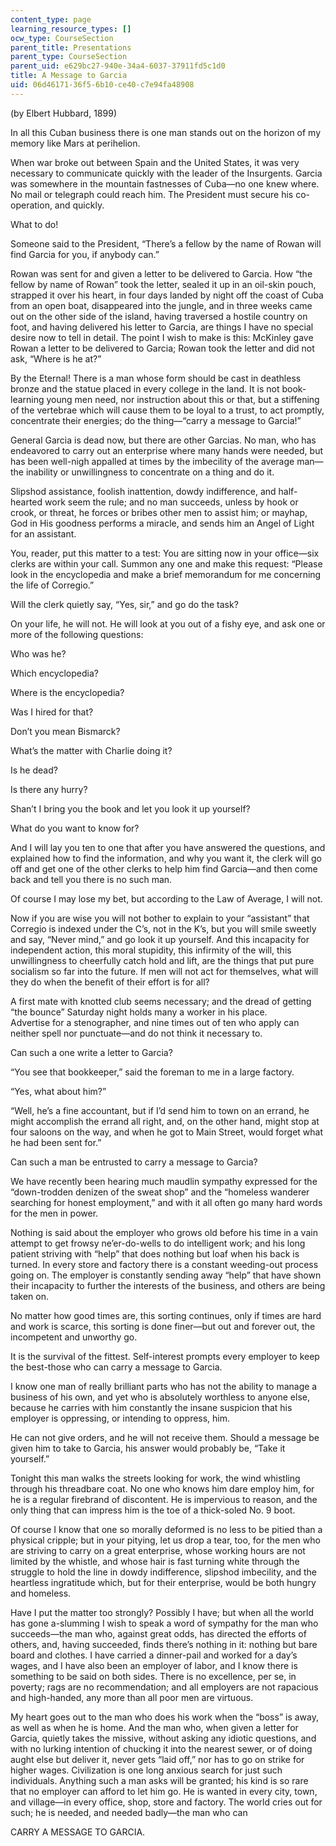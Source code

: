```yaml
---
content_type: page
learning_resource_types: []
ocw_type: CourseSection
parent_title: Presentations
parent_type: CourseSection
parent_uid: e629bc27-940e-34a4-6037-37911fd5c1d0
title: A Message to Garcia
uid: 06d46171-36f5-6b10-ce40-c7e94fa48908
---
```


(by Elbert Hubbard, 1899)

In all this Cuban business there is one man stands out on the horizon of my memory like Mars at perihelion.

When war broke out between Spain and the United States, it was very necessary to communicate quickly with the leader of the Insurgents. Garcia was somewhere in the mountain fastnesses of Cuba—no one knew where. No mail or telegraph could reach him. The President must secure his co-operation, and quickly.

What to do!

Someone said to the President, “There’s a fellow by the name of Rowan will find Garcia for you, if anybody can.”

Rowan was sent for and given a letter to be delivered to Garcia. How “the fellow by name of Rowan” took the letter, sealed it up in an oil-skin pouch, strapped it over his heart, in four days landed by night off the coast of Cuba from an open boat, disappeared into the jungle, and in three weeks came out on the other side of the island, having traversed a hostile country on foot, and having delivered his letter to Garcia, are things I have no special desire now to tell in detail. The point I wish to make is this: McKinley gave Rowan a letter to be delivered to Garcia; Rowan took the letter and did not ask, “Where is he at?”

By the Eternal! There is a man whose form should be cast in deathless bronze and the statue placed in every college in the land. It is not book-learning young men need, nor instruction about this or that, but a stiffening of the vertebrae which will cause them to be loyal to a trust, to act promptly, concentrate their energies; do the thing—“carry a message to Garcia!”

General Garcia is dead now, but there are other Garcias. No man, who has endeavored to carry out an enterprise where many hands were needed, but has been well-nigh appalled at times by the imbecility of the average man—the inability or unwillingness to concentrate on a thing and do it.

Slipshod assistance, foolish inattention, dowdy indifference, and half-hearted work seem the rule; and no man succeeds, unless by hook or crook, or threat, he forces or bribes other men to assist him; or mayhap, God in His goodness performs a miracle, and sends him an Angel of Light for an assistant.

You, reader, put this matter to a test: You are sitting now in your office—six clerks are within your call. Summon any one and make this request: “Please look in the encyclopedia and make a brief memorandum for me concerning the life of Corregio.”

Will the clerk quietly say, “Yes, sir,” and go do the task?

On your life, he will not. He will look at you out of a fishy eye, and ask one or more of the following questions:

Who was he?

Which encyclopedia?

Where is the encyclopedia?

Was I hired for that?

Don’t you mean Bismarck?

What’s the matter with Charlie doing it?

Is he dead?

Is there any hurry?

Shan’t I bring you the book and let you look it up yourself?

What do you want to know for?

And I will lay you ten to one that after you have answered the questions, and explained how to find the information, and why you want it, the clerk will go off and get one of the other clerks to help him find Garcia—and then come back and tell you there is no such man.

Of course I may lose my bet, but according to the Law of Average, I will not.

Now if you are wise you will not bother to explain to your “assistant” that Corregio is indexed under the C’s, not in the K’s, but you will smile sweetly and say, “Never mind,” and go look it up yourself. And this incapacity for independent action, this moral stupidity, this infirmity of the will, this unwillingness to cheerfully catch hold and lift, are the things that put pure socialism so far into the future. If men will not act for themselves, what will they do when the benefit of their effort is for all?

A first mate with knotted club seems necessary; and the dread of getting “the bounce” Saturday night holds many a worker in his place.  
Advertise for a stenographer, and nine times out of ten who apply can neither spell nor punctuate—and do not think it necessary to.

Can such a one write a letter to Garcia?

“You see that bookkeeper,” said the foreman to me in a large factory.

“Yes, what about him?”

“Well, he’s a fine accountant, but if I’d send him to town on an errand, he might accomplish the errand all right, and, on the other hand, might stop at four saloons on the way, and when he got to Main Street, would forget what he had been sent for.”

Can such a man be entrusted to carry a message to Garcia?

We have recently been hearing much maudlin sympathy expressed for the “down-trodden denizen of the sweat shop” and the “homeless wanderer searching for honest employment,” and with it all often go many hard words for the men in power.

Nothing is said about the employer who grows old before his time in a vain attempt to get frowsy ne’er-do-wells to do intelligent work; and his long patient striving with “help” that does nothing but loaf when his back is turned. In every store and factory there is a constant weeding-out process going on. The employer is constantly sending away “help” that have shown their incapacity to further the interests of the business, and others are being taken on.

No matter how good times are, this sorting continues, only if times are hard and work is scarce, this sorting is done finer—but out and forever out, the incompetent and unworthy go.

It is the survival of the fittest. Self-interest prompts every employer to keep the best-those who can carry a message to Garcia.

I know one man of really brilliant parts who has not the ability to manage a business of his own, and yet who is absolutely worthless to anyone else, because he carries with him constantly the insane suspicion that his employer is oppressing, or intending to oppress, him.

He can not give orders, and he will not receive them. Should a message be given him to take to Garcia, his answer would probably be, “Take it yourself.”

Tonight this man walks the streets looking for work, the wind whistling through his threadbare coat. No one who knows him dare employ him, for he is a regular firebrand of discontent. He is impervious to reason, and the only thing that can impress him is the toe of a thick-soled No. 9 boot.

Of course I know that one so morally deformed is no less to be pitied than a physical cripple; but in your pitying, let us drop a tear, too, for the men who are striving to carry on a great enterprise, whose working hours are not limited by the whistle, and whose hair is fast turning white through the struggle to hold the line in dowdy indifference, slipshod imbecility, and the heartless ingratitude which, but for their enterprise, would be both hungry and homeless.

Have I put the matter too strongly? Possibly I have; but when all the world has gone a-slumming I wish to speak a word of sympathy for the man who succeeds—the man who, against great odds, has directed the efforts of others, and, having succeeded, finds there’s nothing in it: nothing but bare board and clothes. I have carried a dinner-pail and worked for a day’s wages, and I have also been an employer of labor, and I know there is something to be said on both sides. There is no excellence, per se, in poverty; rags are no recommendation; and all employers are not rapacious and high-handed, any more than all poor men are virtuous.

My heart goes out to the man who does his work when the “boss” is away, as well as when he is home. And the man who, when given a letter for Garcia, quietly takes the missive, without asking any idiotic questions, and with no lurking intention of chucking it into the nearest sewer, or of doing aught else but deliver it, never gets “laid off,” nor has to go on strike for higher wages. Civilization is one long anxious search for just such individuals. Anything such a man asks will be granted; his kind is so rare that no employer can afford to let him go. He is wanted in every city, town, and village—in every office, shop, store and factory. The world cries out for such; he is needed, and needed badly—the man who can

CARRY A MESSAGE TO GARCIA.